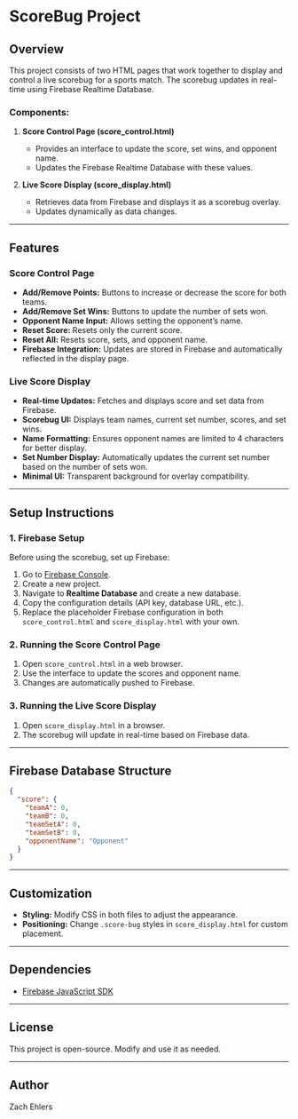 # ScoreBug Project

## Overview
This project consists of two HTML pages that work together to display and control a live scorebug for a sports match. The scorebug updates in real-time using Firebase Realtime Database.

### Components:
1. **Score Control Page (score_control.html)**
   - Provides an interface to update the score, set wins, and opponent name.
   - Updates the Firebase Realtime Database with these values.
   
2. **Live Score Display (score_display.html)**
   - Retrieves data from Firebase and displays it as a scorebug overlay.
   - Updates dynamically as data changes.

---

## Features
### Score Control Page
- **Add/Remove Points:** Buttons to increase or decrease the score for both teams.
- **Add/Remove Set Wins:** Buttons to update the number of sets won.
- **Opponent Name Input:** Allows setting the opponent’s name.
- **Reset Score:** Resets only the current score.
- **Reset All:** Resets score, sets, and opponent name.
- **Firebase Integration:** Updates are stored in Firebase and automatically reflected in the display page.

### Live Score Display
- **Real-time Updates:** Fetches and displays score and set data from Firebase.
- **Scorebug UI:** Displays team names, current set number, scores, and set wins.
- **Name Formatting:** Ensures opponent names are limited to 4 characters for better display.
- **Set Number Display:** Automatically updates the current set number based on the number of sets won.
- **Minimal UI:** Transparent background for overlay compatibility.

---

## Setup Instructions
### 1. Firebase Setup
Before using the scorebug, set up Firebase:
1. Go to [Firebase Console](https://console.firebase.google.com/).
2. Create a new project.
3. Navigate to **Realtime Database** and create a new database.
4. Copy the configuration details (API key, database URL, etc.).
5. Replace the placeholder Firebase configuration in both `score_control.html` and `score_display.html` with your own.

### 2. Running the Score Control Page
1. Open `score_control.html` in a web browser.
2. Use the interface to update the scores and opponent name.
3. Changes are automatically pushed to Firebase.

### 3. Running the Live Score Display
1. Open `score_display.html` in a browser.
2. The scorebug will update in real-time based on Firebase data.

---

## Firebase Database Structure
```json
{
  "score": {
    "teamA": 0,
    "teamB": 0,
    "teamSetA": 0,
    "teamSetB": 0,
    "opponentName": "Opponent"
  }
}
```

---

## Customization
- **Styling:** Modify CSS in both files to adjust the appearance.
- **Positioning:** Change `.score-bug` styles in `score_display.html` for custom placement.

---

## Dependencies
- [Firebase JavaScript SDK](https://firebase.google.com/docs/web/setup)

---

## License
This project is open-source. Modify and use it as needed.

---

## Author
Zach Ehlers

